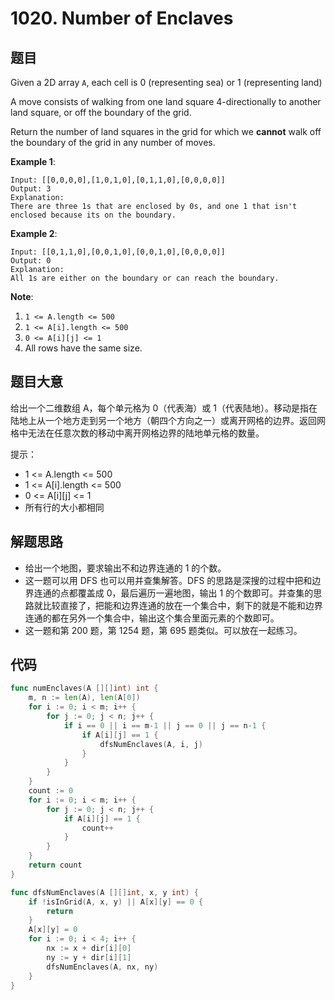 # 1020. Number of Enclaves


## 题目

Given a 2D array `A`, each cell is 0 (representing sea) or 1 (representing land)

A move consists of walking from one land square 4-directionally to another land square, or off the boundary of the grid.

Return the number of land squares in the grid for which we **cannot** walk off the boundary of the grid in any number of moves.

**Example 1**:

```
Input: [[0,0,0,0],[1,0,1,0],[0,1,1,0],[0,0,0,0]]
Output: 3
Explanation: 
There are three 1s that are enclosed by 0s, and one 1 that isn't enclosed because its on the boundary.
```

**Example 2**:

```
Input: [[0,1,1,0],[0,0,1,0],[0,0,1,0],[0,0,0,0]]
Output: 0
Explanation: 
All 1s are either on the boundary or can reach the boundary.
```

**Note**:

1. `1 <= A.length <= 500`
2. `1 <= A[i].length <= 500`
3. `0 <= A[i][j] <= 1`
4. All rows have the same size.

## 题目大意

给出一个二维数组 A，每个单元格为 0（代表海）或 1（代表陆地）。移动是指在陆地上从一个地方走到另一个地方（朝四个方向之一）或离开网格的边界。返回网格中无法在任意次数的移动中离开网格边界的陆地单元格的数量。

提示：

- 1 <= A.length <= 500
- 1 <= A[i].length <= 500
- 0 <= A[i][j] <= 1
- 所有行的大小都相同


## 解题思路

- 给出一个地图，要求输出不和边界连通的 1 的个数。
- 这一题可以用 DFS 也可以用并查集解答。DFS 的思路是深搜的过程中把和边界连通的点都覆盖成 0，最后遍历一遍地图，输出 1 的个数即可。并查集的思路就比较直接了，把能和边界连通的放在一个集合中，剩下的就是不能和边界连通的都在另外一个集合中，输出这个集合里面元素的个数即可。
- 这一题和第 200 题，第 1254 题，第 695 题类似。可以放在一起练习。

## 代码

```go
func numEnclaves(A [][]int) int {
	m, n := len(A), len(A[0])
	for i := 0; i < m; i++ {
		for j := 0; j < n; j++ {
			if i == 0 || i == m-1 || j == 0 || j == n-1 {
				if A[i][j] == 1 {
					dfsNumEnclaves(A, i, j)
				}
			}
		}
	}
	count := 0
	for i := 0; i < m; i++ {
		for j := 0; j < n; j++ {
			if A[i][j] == 1 {
				count++
			}
		}
	}
	return count
}

func dfsNumEnclaves(A [][]int, x, y int) {
	if !isInGrid(A, x, y) || A[x][y] == 0 {
		return
	}
	A[x][y] = 0
	for i := 0; i < 4; i++ {
		nx := x + dir[i][0]
		ny := y + dir[i][1]
		dfsNumEnclaves(A, nx, ny)
	}
}

```
